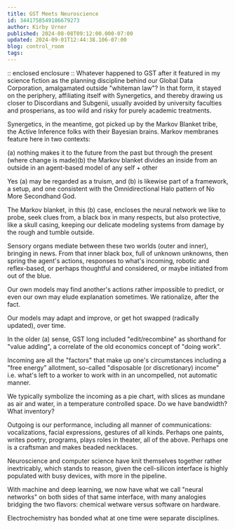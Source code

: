 ```yaml
---
title: GST Meets Neuroscience
id: 3441758549186679273
author: Kirby Urner
published: 2024-08-08T09:12:00.000-07:00
updated: 2024-09-01T12:44:38.106-07:00
blog: control_room
tags: 
---
```


[](https://blogger.googleusercontent.com/img/b/R29vZ2xl/AVvXsEiU1Ce7fv3Y9iZm4OLpzoiOKOCJ0nNDyBrfzMasBZyGNz_51kGIzAbNe6Nivx2tn8E-_4TGZEj4zcFbtdLYl5LwbP2fJAqoX57pUlhi8GWvUs4ltQX6bfn6vAyYVjvHQWwo4oOn3fYv78MSF8TTCkBN8QZXOk7Th5Xdqli09SCvOAlUvRRyUoYz/s1536/contained_container.png):: enclosed enclosure ::
Whatever happened to GST after it featured in my science fiction as the planning discipline behind our Global Data Corporation, amalgamated outside "whiteman law"? In that form, it stayed on the periphery, affiliating itself with Synergetics, and thereby drawing us closer to Discordians and Subgenii, usually avoided by university faculties and prosperians, as too wild and risky for purely academic treatments.

Synergetics, in the meantime, got picked up by the Markov Blanket tribe, the Active Inference folks with their Bayesian brains. Markov membranes feature here in two contexts:

(a) nothing makes it to the future from the past but through the present (where change is made)(b) the Markov blanket divides an inside from an outside in an agent-based model of any self + other

Yes (a) may be regarded as a truism, and (b) is likewise part of a framework, a setup, and one consistent with the Omnidirectional Halo pattern of No More Secondhand God. 

The Markov blanket, in this (b) case, encloses the neural network we like to probe, seek clues from, a black box in many respects, but also protective, like a skull casing, keeping our delicate modeling systems from damage by the rough and tumble outside. 

Sensory organs mediate between these two worlds (outer and inner), bringing in news. From that inner black box, full of unknown unknowns, then spring the agent's actions, responses to what's incoming, robotic and reflex-based, or perhaps thoughtful and considered, or maybe initiated from out of the blue. 

Our own models may find another's actions rather impossible to predict, or even our own may elude explanation sometimes. We rationalize, after the fact. 

Our models may adapt and improve, or get hot swapped (radically updated), over time.

In the older (a) sense, GST long included "edit/recombine" as shorthand for "value adding", a correlate of the old economics concept of "doing work". 

Incoming are all the "factors" that make up one's circumstances including a "free energy" allotment, so-called "disposable (or discretionary) income" i.e. what's left to a worker to work with in an uncompelled, not automatic manner.

We typically symbolize the incoming as a pie chart, with slices as mundane as air and water, in a temperature controlled space. Do we have bandwidth? What inventory? 

Outgoing is our performance, including all manner of communications: vocalizations, facial expressions, gestures of all kinds. Perhaps one paints, writes poetry, programs, plays roles in theater, all of the above. Perhaps one is a craftsman and makes beaded necklaces.

Neuroscience and computer science have knit themselves together rather inextricably, which stands to reason, given the cell-silicon interface is highly populated with busy devices, with more in the pipeline.

With machine and deep learning, we now have what we call "neural networks" on both sides of that same interface, with many analogies bridging the two flavors: chemical wetware versus software on hardware. 

Electrochemistry has bonded what at one time were separate disciplines.